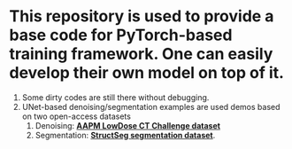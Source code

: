 # This repository is used to provide a base code for PyTorch-based training framework. One can easily develop their own model on top of it.
1. Some dirty codes are still there without debugging. 
2. UNet-based denoising/segmentation examples are used demos based on two open-access datasets
   1. Denoising: **[AAPM LowDose CT Challenge dataset](https://www.aapm.org/grandchallenge/lowdosect/)**
   2. Segmentation: **[StructSeg segmentation dataset](https://structseg2019.grand-challenge.org/)**. 

